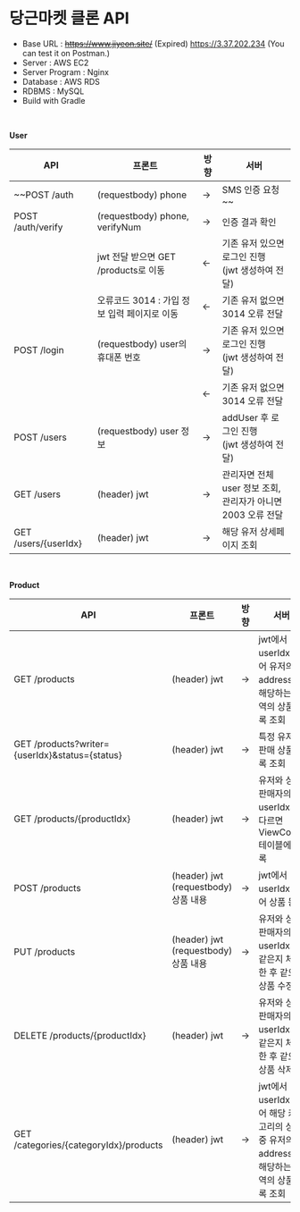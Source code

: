 # 당근마켓 클론 API

- Base URL : ~~https://www.jiyeon.site/~~ (Expired) https://3.37.202.234 (You can test it on Postman.)
- Server : AWS EC2
- Server Program : Nginx
- Database : AWS RDS
- RDBMS : MySQL
- Build with Gradle
<br>

**User**

| API                  | 프론트                                       | 방향 | 서버                                                             |
| -------------------- | -------------------------------------------- | ---- | ---------------------------------------------------------------- |
| ~~POST /auth           | (requestbody) phone                          | →    | SMS 인증 요청~~                                                    |
| POST /auth/verify    | (requestbody) phone, verifyNum               | →    | 인증 결과 확인                                                   |
|                      | jwt 전달 받으면 GET /products로 이동         | ←    | 기존 유저 있으면 로그인 진행<br>(jwt 생성하여 전달)              |
|                      | 오류코드 3014 : 가입 정보 입력 페이지로 이동 | ←    | 기존 유저 없으면 3014 오류 전달                                  |
| POST /login          | (requestbody) user의 휴대폰 번호             | →    | 기존 유저 있으면 로그인 진행<br>(jwt 생성하여 전달)              |
|                      |                                              | ←    | 기존 유저 없으면 3014 오류 전달                                  
| POST /users          | (requestbody) user 정보                      | →    | addUser 후 로그인 진행<br>(jwt 생성하여 전달)                    |
| GET /users           | (header) jwt                                 | →    | 관리자면 전체 user 정보 조회, <br>관리자가 아니면 2003 오류 전달 |
| GET /users/{userIdx} | (header) jwt                                 | →    | 해당 유저 상세페이지 조회                                        |

<br>

**Product**

| API                                            | 프론트                                   | 방향 | 서버                                                                                         |
| ---------------------------------------------- | ---------------------------------------- | ---- | -------------------------------------------------------------------------------------------- |
| GET /products                                  | (header) jwt                             | →    | jwt에서 userIdx 얻어 유저의 address에 해당하는 지역의 상품 목록 조회                         |
| GET /products?writer={userIdx}&status={status} | (header) jwt                             | →    | 특정 유저의 판매 상품 목록 조회                                                              |
| GET /products/{productIdx}                     | (header) jwt                             | →    | 유저와 상품 판매자의 userIdx가 다르면 ViewCount 테이블에 기록                                |
| POST /products                                 | (header) jwt <br>(requestbody) 상품 내용 | →    | jwt에서 userIdx 얻어 상품 등록                                                               |
| PUT /products                                  | (header) jwt <br>(requestbody) 상품 내용 | →    | 유저와 상품 판매자의 userIdx가 같은지 체크한 후 같으면 상품 수정                             |
| DELETE /products/{productIdx}                  | (header) jwt                             | →    | 유저와 상품 판매자의 userIdx가 같은지 체크한 후 같으면 상품 삭제                             |
| GET /categories/{categoryIdx}/products         | (header) jwt                             | →    | jwt에서 userIdx 얻어 해당 카테고리의 상품 중 유저의 address에 해당하는 지역의 상품 목록 조회 |
